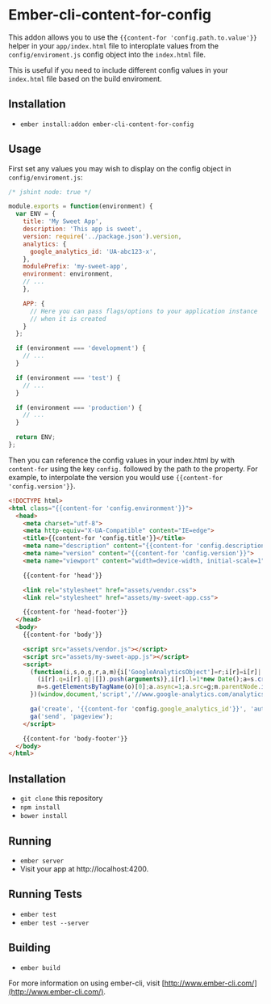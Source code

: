 # Ember-cli-content-for-config

This addon allows you to use the `{{content-for 'config.path.to.value'}}` helper in your `app/index.html` file to interoplate values from the `config/enviroment.js` config object into the `index.html` file.

This is useful if you need to include different config values in your `index.html` file based on the build enviroment.


## Installation

* `ember install:addon ember-cli-content-for-config`

## Usage

First set any values you may wish to display on the config object in `config/enviroment.js`:

```js
/* jshint node: true */

module.exports = function(environment) {
  var ENV = {
    title: 'My Sweet App',
    description: 'This app is sweet',
    version: require('../package.json').version,
    analytics: {
      google_analytics_id: 'UA-abc123-x',
    },
    modulePrefix: 'my-sweet-app',
    environment: environment,
    // ...
    },

    APP: {
      // Here you can pass flags/options to your application instance
      // when it is created
    }
  };

  if (environment === 'development') {
    // ...
  }

  if (environment === 'test') {
    // ...
  }

  if (environment === 'production') {
    // ...
  }

  return ENV;
};
```

Then you can reference the config values in your index.html by with `content-for` using the key `config.` followed by the path to the property. For example, to interpolate the version you would use `{{content-for 'config.version'}}`.

```html
<!DOCTYPE html>
<html class="{{content-for 'config.environment'}}">
  <head>
    <meta charset="utf-8">
    <meta http-equiv="X-UA-Compatible" content="IE=edge">
    <title>{{content-for 'config.title'}}</title>
    <meta name="description" content="{{content-for 'config.description'}}">
    <meta name="version" content="{{content-for 'config.version'}}">
    <meta name="viewport" content="width=device-width, initial-scale=1">

    {{content-for 'head'}}

    <link rel="stylesheet" href="assets/vendor.css">
    <link rel="stylesheet" href="assets/my-sweet-app.css">

    {{content-for 'head-footer'}}
  </head>
  <body>
    {{content-for 'body'}}

    <script src="assets/vendor.js"></script>
    <script src="assets/my-sweet-app.js"></script>
    <script>
      (function(i,s,o,g,r,a,m){i['GoogleAnalyticsObject']=r;i[r]=i[r]||function(){
        (i[r].q=i[r].q||[]).push(arguments)},i[r].l=1*new Date();a=s.createElement(o),
        m=s.getElementsByTagName(o)[0];a.async=1;a.src=g;m.parentNode.insertBefore(a,m)
      })(window,document,'script','//www.google-analytics.com/analytics.js','ga');

      ga('create', '{{content-for 'config.google_analytics_id'}}', 'auto');
      ga('send', 'pageview');
    </script>

    {{content-for 'body-footer'}}
  </body>
</html>
```

## Installation

* `git clone` this repository
* `npm install`
* `bower install`

## Running

* `ember server`
* Visit your app at http://localhost:4200.

## Running Tests

* `ember test`
* `ember test --server`

## Building

* `ember build`

For more information on using ember-cli, visit [http://www.ember-cli.com/](http://www.ember-cli.com/).
